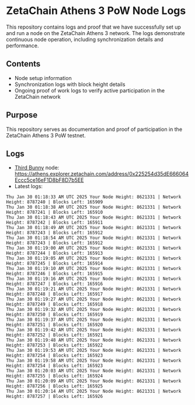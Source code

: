 # ZetaChain Athens 3 PoW Node Logs
This repository contains logs and proof that we have successfully set up and run a node on the ZetaChain Athens 3 network. The logs demonstrate continuous node operation, including synchronization details and performance.

## Contents
- Node setup information
- Synchronization logs with block height details
- Ongoing proof of work logs to verify active participation in the ZetaChain network

## Purpose
This repository serves as documentation and proof of participation in the ZetaChain Athens 3 PoW testnet.

## Logs

- [Third Bunny](https://thirdbunny.xyz/) node: https://athens.explorer.zetachain.com/address/0x225254d35dE666064Eccc5ce16eF1D8bF8D7b5EE
- Latest logs:
```
Thu Jan 30 01:18:33 AM UTC 2025 Your Node Height: 8621331 | Network Height: 8787240 | Blocks Left: 165909
Thu Jan 30 01:18:38 AM UTC 2025 Your Node Height: 8621331 | Network Height: 8787241 | Blocks Left: 165910
Thu Jan 30 01:18:43 AM UTC 2025 Your Node Height: 8621331 | Network Height: 8787242 | Blocks Left: 165911
Thu Jan 30 01:18:49 AM UTC 2025 Your Node Height: 8621331 | Network Height: 8787243 | Blocks Left: 165912
Thu Jan 30 01:18:54 AM UTC 2025 Your Node Height: 8621331 | Network Height: 8787243 | Blocks Left: 165912
Thu Jan 30 01:19:00 AM UTC 2025 Your Node Height: 8621331 | Network Height: 8787244 | Blocks Left: 165913
Thu Jan 30 01:19:05 AM UTC 2025 Your Node Height: 8621331 | Network Height: 8787245 | Blocks Left: 165914
Thu Jan 30 01:19:10 AM UTC 2025 Your Node Height: 8621331 | Network Height: 8787246 | Blocks Left: 165915
Thu Jan 30 01:19:16 AM UTC 2025 Your Node Height: 8621331 | Network Height: 8787247 | Blocks Left: 165916
Thu Jan 30 01:19:21 AM UTC 2025 Your Node Height: 8621331 | Network Height: 8787248 | Blocks Left: 165917
Thu Jan 30 01:19:27 AM UTC 2025 Your Node Height: 8621331 | Network Height: 8787249 | Blocks Left: 165918
Thu Jan 30 01:19:32 AM UTC 2025 Your Node Height: 8621331 | Network Height: 8787250 | Blocks Left: 165919
Thu Jan 30 01:19:37 AM UTC 2025 Your Node Height: 8621331 | Network Height: 8787251 | Blocks Left: 165920
Thu Jan 30 01:19:42 AM UTC 2025 Your Node Height: 8621331 | Network Height: 8787252 | Blocks Left: 165921
Thu Jan 30 01:19:48 AM UTC 2025 Your Node Height: 8621331 | Network Height: 8787253 | Blocks Left: 165922
Thu Jan 30 01:19:53 AM UTC 2025 Your Node Height: 8621331 | Network Height: 8787254 | Blocks Left: 165923
Thu Jan 30 01:19:58 AM UTC 2025 Your Node Height: 8621331 | Network Height: 8787254 | Blocks Left: 165923
Thu Jan 30 01:20:03 AM UTC 2025 Your Node Height: 8621331 | Network Height: 8787255 | Blocks Left: 165924
Thu Jan 30 01:20:09 AM UTC 2025 Your Node Height: 8621331 | Network Height: 8787256 | Blocks Left: 165925
Thu Jan 30 01:20:14 AM UTC 2025 Your Node Height: 8621331 | Network Height: 8787257 | Blocks Left: 165926
```
